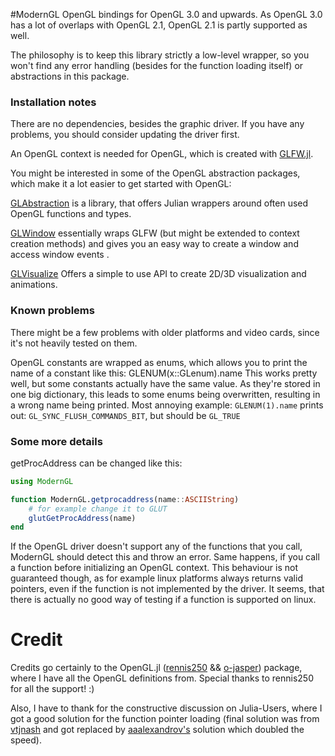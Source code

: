 #ModernGL
OpenGL bindings for OpenGL 3.0 and upwards. As OpenGL 3.0 has a lot of overlaps with OpenGL 2.1, OpenGL 2.1 is partly supported as well.

The philosophy is to keep this library strictly a low-level wrapper, so you won't find any error handling (besides for the function loading itself) or abstractions in this package.

### Installation notes
There are no dependencies, besides the graphic driver. If you have any problems, you should consider updating the driver first.

An OpenGL context is needed for OpenGL, which is created with [GLFW.jl](https://github.com/JuliaGL/GLFW.jl).

You might be interested in some of the OpenGL abstraction packages, which make it a lot easier to get started with OpenGL:

[GLAbstraction](https://github.com/SimonDanisch/GLAbstraction.jl) is a library, that offers Julian wrappers around often used OpenGL functions and types.

[GLWindow](https://github.com/SimonDanisch/GLWindow.jl) essentially wraps GLFW (but might be extended to context creation methods) and gives you an easy way to create a window and access window events .

[GLVisualize](https://github.com/JuliaGL/GLVisualize.jl) Offers a simple to use API to create 2D/3D visualization and animations.

### Known problems

There might be a few problems with older platforms and video cards, since it's not heavily tested on them.

OpenGL constants are wrapped as enums, which allows you to print the name of a constant like this:
GLENUM(x::GLenum).name
This works pretty well, but some constants actually have the same value. As they're stored in one big dictionary, this leads to some enums being overwritten, resulting in a wrong name being printed.
Most annoying example: `GLENUM(1).name` prints out: `GL_SYNC_FLUSH_COMMANDS_BIT`, but should be  `GL_TRUE`

### Some more details

getProcAddress can be changed like this:
```Julia
using ModernGL

function ModernGL.getprocaddress(name::ASCIIString)
	# for example change it to GLUT 
	glutGetProcAddress(name)
end
```
If the OpenGL driver doesn't support any of the functions that you call, ModernGL should detect this and throw an error.
Same happens, if you call a function before initializing an OpenGL context.
This behaviour is not guaranteed though, as for example linux platforms always returns valid pointers, even if the function is not implemented by the driver.
It seems, that there is actually no good way of testing if a function is supported on linux.


# Credit

Credits go certainly to the OpenGL.jl ([rennis250](https://github.com/rennis250) && [o-jasper](https://github.com/o-jasper)) package, where I have all the OpenGL definitions from.
Special thanks to rennis250 for all the support! :)

Also, I have to thank for the constructive discussion on Julia-Users, where I got a good solution for the function pointer loading (final solution was from [vtjnash](https://github.com/vtjnash) and got replaced by [aaalexandrov's](https://github.com/aaalexandrov/) solution which doubled the speed). 
